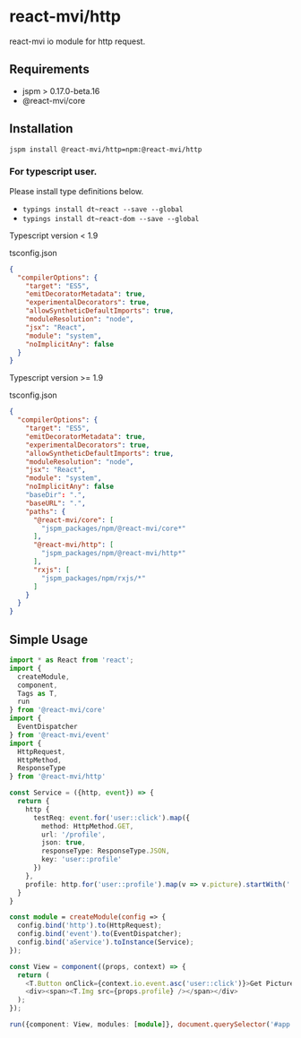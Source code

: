 # react-mvi/http
react-mvi io module for http request.

## Requirements

- jspm > 0.17.0-beta.16
- @react-mvi/core

## Installation

```jspm install @react-mvi/http=npm:@react-mvi/http```

### For typescript user.

Please install type definitions below.

* ```typings install dt~react --save --global```
* ```typings install dt~react-dom --save --global```

Typescript version < 1.9

tsconfig.json
```json
{
  "compilerOptions": {
    "target": "ES5",
    "emitDecoratorMetadata": true,
    "experimentalDecorators": true,
    "allowSyntheticDefaultImports": true,
    "moduleResolution": "node",
    "jsx": "React",
    "module": "system",
    "noImplicitAny": false
  }
}
```

Typescript version >= 1.9

tsconfig.json
```json
{
  "compilerOptions": {
    "target": "ES5",
    "emitDecoratorMetadata": true,
    "experimentalDecorators": true,
    "allowSyntheticDefaultImports": true,
    "moduleResolution": "node",
    "jsx": "React",
    "module": "system",
    "noImplicitAny": false
    "baseDir": ".",
    "baseURL": ".",
    "paths": {
      "@react-mvi/core": [
        "jspm_packages/npm/@react-mvi/core*"
      ],
      "@react-mvi/http": [
        "jspm_packages/npm/@react-mvi/http*"
      ],
      "rxjs": [
        "jspm_packages/npm/rxjs/*"
      ]
    }
  }
}
```


## Simple Usage

```typescript
import * as React from 'react';
import {
  createModule,
  component,
  Tags as T,
  run
} from '@react-mvi/core'
import {
  EventDispatcher
} from '@react-mvi/event'
import {
  HttpRequest,
  HttpMethod,
  ResponseType
} from '@react-mvi/http'

const Service = ({http, event}) => {
  return {
    http {
      testReq: event.for('user::click').map({
        method: HttpMethod.GET,
        url: '/profile',
        json: true,
        responseType: ResponseType.JSON,
        key: 'user::profile'
      })
    },
    profile: http.for('user::profile').map(v => v.picture).startWith('').publish()
  }
}

const module = createModule(config => {
  config.bind('http').to(HttpRequest);
  config.bind('event').to(EventDispatcher);
  config.bind('aService').toInstance(Service);
});

const View = component((props, context) => {
  return (
    <T.Button onClick={context.io.event.asc('user::click')}>Get Picture!</T.Button>
    <div><span><T.Img src={props.profile} /></span></div>
  );
});

run({component: View, modules: [module]}, document.querySelector('#app'));
```
